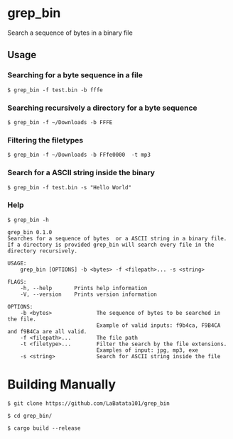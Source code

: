 # grep_bin
Search a sequence of bytes in a binary file

## Usage
### Searching for a byte sequence in a file
`$ grep_bin -f test.bin -b fffe`

### Searching recursively a directory for a byte sequence
`$ grep_bin -f ~/Downloads -b FFFE`

### Filtering the filetypes
`$ grep_bin -f ~/Downloads -b FFfe0000  -t mp3`

### Search for a ASCII string inside the binary
`$ grep_bin -f test.bin -s "Hello World"`

### Help
```
$ grep_bin -h

grep_bin 0.1.0
Searches for a sequence of bytes  or a ASCII string in a binary file.
If a directory is provided grep_bin will search every file in the directory recursively.

USAGE:
    grep_bin [OPTIONS] -b <bytes> -f <filepath>... -s <string>

FLAGS:
    -h, --help       Prints help information
    -V, --version    Prints version information

OPTIONS:
    -b <bytes>              The sequence of bytes to be searched in the file.
                            Example of valid inputs: f9b4ca, F9B4CA and f9B4Ca are all valid.
    -f <filepath>...        The file path
    -t <filetype>...        Filter the search by the file extensions.
                            Examples of input: jpg, mp3, exe
    -s <string>             Search for ASCII string inside the file
```

# Building Manually
`$ git clone https://github.com/LaBatata101/grep_bin`

`$ cd grep_bin/`

`$ cargo build --release`